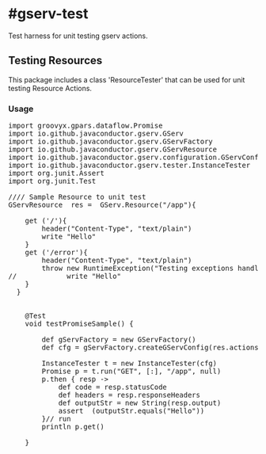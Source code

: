 #gserv-test
==========

Test harness for unit testing gserv actions.

## Testing Resources
This package includes a class 'ResourceTester' that can be used for unit testing Resource Actions.


### Usage
<pre>
import groovyx.gpars.dataflow.Promise
import io.github.javaconductor.gserv.GServ
import io.github.javaconductor.gserv.GServFactory
import io.github.javaconductor.gserv.GServResource
import io.github.javaconductor.gserv.configuration.GServConfig
import io.github.javaconductor.gserv.tester.InstanceTester
import org.junit.Assert
import org.junit.Test

//// Sample Resource to unit test
GServResource  res =  GServ.Resource("/app"){

    get ('/'){
        header("Content-Type", "text/plain")
        write "Hello"
    }
    get ('/error'){
        header("Content-Type", "text/plain")
        throw new RuntimeException("Testing exceptions handling in tests.")
//            write "Hello"
    }
  }


    @Test
    void testPromiseSample() {

        def gServFactory = new GServFactory()
        def cfg = gServFactory.createGServConfig(res.actions)

        InstanceTester t = new InstanceTester(cfg)
        Promise p = t.run("GET", [:], "/app", null)
        p.then { resp ->
            def code = resp.statusCode
            def headers = resp.responseHeaders
            def outputStr = new String(resp.output)
            assert  (outputStr.equals("Hello"))
        }// run
        println p.get()

    }


</pre>


